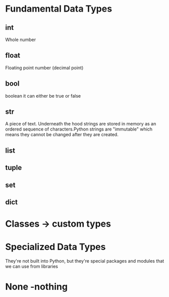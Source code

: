 # Fundamental Data Types

## int

Whole number

## float

Floating point number (decimal point)

## bool

boolean it can either be true or false

## str

A piece of text. Underneath the hood strings are stored in memory as an ordered sequence of characters.Python strings are "immutable" which means they cannot be changed after they are created.

## list

## tuple

## set

## dict

# Classes -> custom types

# Specialized Data Types

They're not built into Python, but they're special packages and modules that we can use from libraries

# None -nothing
